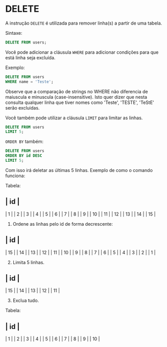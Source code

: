 # DELETE

A instrução `DELETE` é utilizada para remover linha(s) a partir de uma tabela.

Sintaxe:

```sql
DELETE FROM users;
```

Você pode adicionar a cláusula `WHERE` para adicionar condições para que está linha seja excluída.

Exemplo:

```sql
DELETE FROM users
WHERE name = 'Teste';
```

Observe que a comparação de strings no WHERE não diferencia de maiuscula e minuscula (case-insensitive). Isto quer dizer que nesta consulta qualquer linha que tiver nomes como 'Teste', 'TESTE', 'TeStE' serão excluidas.

Você também pode utilizar a cláusula `LIMIT` para limitar as linhas.

```sql
DELETE FROM users 
LIMIT 5;
```

`ORDER BY` também:

```sql
DELETE FROM users
ORDER BY id DESC
LIMIT 5;
```

Com isso irá deletar as últimas 5 linhas. Exemplo de como o comando funciona:

Tabela:

| id |
------
| 1  |
| 2  |
| 3  |
| 4  |
| 5  |
| 6  |
| 7  |
| 8  |
| 9  |
| 10 |
| 11 |
| 12 |
| 13 |
| 14 |
| 15 |

1. Ordene as linhas pelo id de forma decrescente:

| id |
------
| 15 |
| 14 |
| 13 |
| 12 | 
| 11 | 
| 10 | 
| 9  |
| 8  |
| 7  |
| 6  |
| 5  |
| 4  |
| 3  |
| 2  |
| 1  |

2. Limita 5 linhas.

| id |
------
| 15 |
| 14 |
| 13 |
| 12 |
| 11 |

3. Exclua tudo.

Tabela:

| id |
------
| 1  |
| 2  |
| 3  |
| 4  |
| 5  |
| 6  |
| 7  |
| 8  |
| 9  |
| 10 |